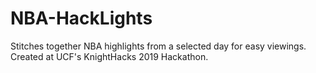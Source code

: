 # NBA-HackLights

Stitches together NBA highlights from a selected day for easy viewings. Created at UCF's KnightHacks 2019 Hackathon.
